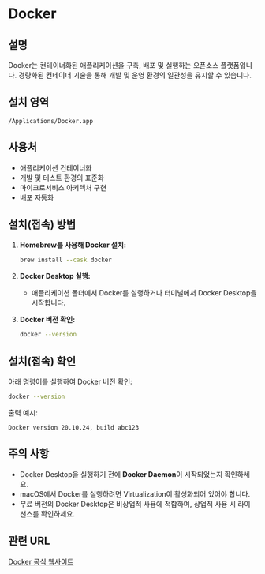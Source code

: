 # Docker

## 설명
Docker는 컨테이너화된 애플리케이션을 구축, 배포 및 실행하는 오픈소스 플랫폼입니다. 경량화된 컨테이너 기술을 통해 개발 및 운영 환경의 일관성을 유지할 수 있습니다.

## 설치 영역
`/Applications/Docker.app`

## 사용처
- 애플리케이션 컨테이너화
- 개발 및 테스트 환경의 표준화
- 마이크로서비스 아키텍처 구현
- 배포 자동화

## 설치(접속) 방법
1. **Homebrew를 사용해 Docker 설치:**
   ```bash
   brew install --cask docker
   ```
2. **Docker Desktop 실행:**
   - 애플리케이션 폴더에서 Docker를 실행하거나 터미널에서 Docker Desktop을 시작합니다.

3. **Docker 버전 확인:**
   ```bash
   docker --version
   ```

## 설치(접속) 확인
아래 명령어를 실행하여 Docker 버전 확인:
```bash
docker --version
```

출력 예시:
```
Docker version 20.10.24, build abc123
```

## 주의 사항
- Docker Desktop을 실행하기 전에 **Docker Daemon**이 시작되었는지 확인하세요.
- macOS에서 Docker를 실행하려면 Virtualization이 활성화되어 있어야 합니다.
- 무료 버전의 Docker Desktop은 비상업적 사용에 적합하며, 상업적 사용 시 라이선스를 확인하세요.

## 관련 URL
[Docker 공식 웹사이트](https://www.docker.com)
